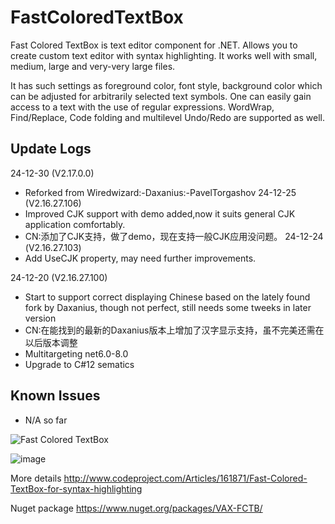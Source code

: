 FastColoredTextBox
==================

Fast Colored TextBox is text editor component for .NET.
Allows you to create custom text editor with syntax highlighting.
It works well with small, medium, large and very-very large files.

It has such settings as foreground color, font style, background color which can be adjusted for arbitrarily selected text symbols. One can easily gain access to a text with the use of regular expressions. WordWrap, Find/Replace, Code folding and multilevel Undo/Redo are supported as well. 

## Update Logs   
24-12-30 (V2.17.0.0)
- Reforked from Wiredwizard:-Daxanius:-PavelTorgashov
24-12-25 (V2.16.27.106)
- Improved CJK support with demo added,now it suits general CJK application comfortably.
- CN:添加了CJK支持，做了demo，现在支持一般CJK应用没问题。
24-12-24 (V2.16.27.103)
- Add UseCJK property, may need further improvements.

24-12-20 (V2.16.27.100)
- Start to support correct displaying Chinese based on the lately found fork by Daxanius, though not perfect, still needs some tweeks in later version
- CN:在能找到的最新的Daxanius版本上增加了汉字显示支持，虽不完美还需在以后版本调整
- Multitargeting net6.0-8.0
- Upgrade to C#12 sematics


## Known Issues
- N/A so far

![Fast Colored TextBox](http://www.codeproject.com/KB/edit/FastColoredTextBox_/fastcoloredtextbox2.png)

![image](https://github.com/user-attachments/assets/45382031-c120-41fe-82a6-f98b7abde515)


More details http://www.codeproject.com/Articles/161871/Fast-Colored-TextBox-for-syntax-highlighting

Nuget package https://www.nuget.org/packages/VAX-FCTB/
